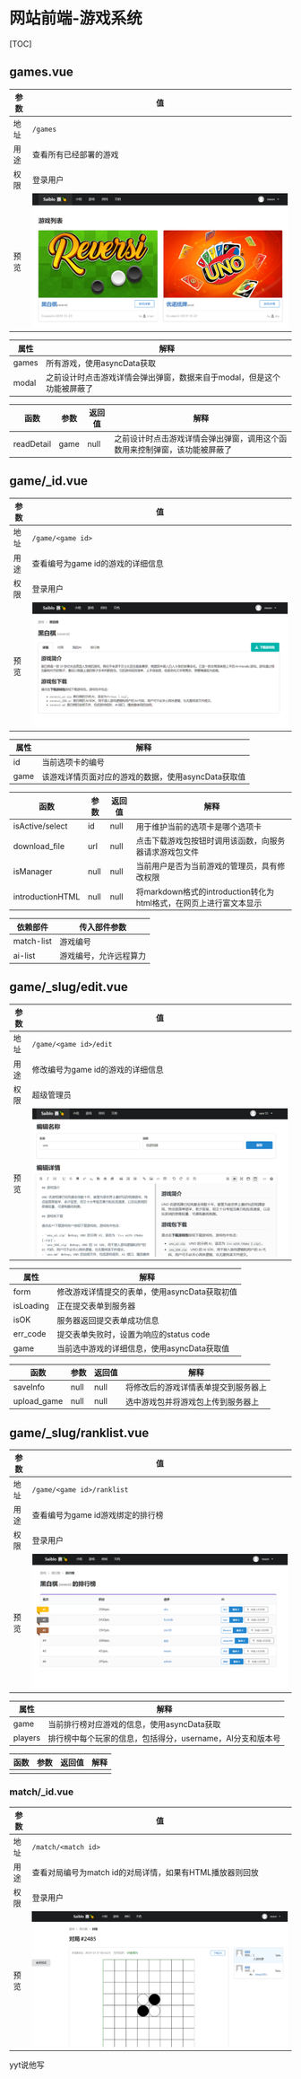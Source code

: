 # 网站前端-游戏系统

[TOC]

## games.vue

| 参数 | 值                     |
| ---- | ---------------------- |
| 地址 | `/games`               |
| 用途 | 查看所有已经部署的游戏 |
| 权限 | 登录用户               |
| 预览 | ![](imgs\games.PNG)    |

| 属性  | 解释                                                         |
| ----- | ------------------------------------------------------------ |
| games | 所有游戏，使用asyncData获取                                  |
| modal | 之前设计时点击游戏详情会弹出弹窗，数据来自于modal，但是这个功能被屏蔽了 |

| 函数       | 参数 | 返回值 | 解释                                                         |
| ---------- | ---- | ------ | ------------------------------------------------------------ |
| readDetail | game | null   | 之前设计时点击游戏详情会弹出弹窗，调用这个函数用来控制弹窗，该功能被屏蔽了 |

## game/_id.vue

| 参数 | 值                                |
| ---- | --------------------------------- |
| 地址 | `/game/<game id>`                 |
| 用途 | 查看编号为game id的游戏的详细信息 |
| 权限 | 登录用户                          |
| 预览 | ![](imgs\game_id.PNG)             |

| 属性 | 解释                                                |
| ---- | --------------------------------------------------- |
| id   | 当前选项卡的编号                                    |
| game | 该游戏详情页面对应的游戏的数据，使用asyncData获取值 |

| 函数             | 参数 | 返回值 | 解释                                                         |
| ---------------- | ---- | ------ | ------------------------------------------------------------ |
| isActive/select  | id   | null   | 用于维护当前的选项卡是哪个选项卡                             |
| download_file    | url  | null   | 点击下载游戏包按钮时调用该函数，向服务器请求游戏包文件       |
| isManager        | null | null   | 当前用户是否为当前游戏的管理员，具有修改权限                 |
| introductionHTML | null | null   | 将markdown格式的introduction转化为html格式，在网页上进行富文本显示 |

| 依赖部件   | 传入部件参数           |
| ---------- | ---------------------- |
| match-list | 游戏编号               |
| ai-list    | 游戏编号，允许远程算力 |

## game/_slug/edit.vue

| 参数 | 值                                |
| ---- | --------------------------------- |
| 地址 | `/game/<game id>/edit`            |
| 用途 | 修改编号为game id的游戏的详细信息 |
| 权限 | 超级管理员                        |
| 预览 | ![](imgs\game_id_edit.PNG)        |

| 属性      | 解释                                          |
| --------- | --------------------------------------------- |
| form      | 修改游戏详情提交的表单，使用asyncData获取初值 |
| isLoading | 正在提交表单到服务器                          |
| isOK      | 服务器返回提交表单成功信息                    |
| err_code  | 提交表单失败时，设置为响应的status code       |
| game      | 当前选中游戏的详细信息，使用asyncData获取值   |

| 函数        | 参数 | 返回值 | 解释                                 |
| ----------- | ---- | ------ | ------------------------------------ |
| saveInfo    | null | null   | 将修改后的游戏详情表单提交到服务器上 |
| upload_game | null | null   | 选中游戏包并将游戏包上传到服务器上   |

## game/_slug/ranklist.vue

| 参数 | 值                                |
| ---- | --------------------------------- |
| 地址 | `/game/<game id>/ranklist`        |
| 用途 | 查看编号为game id游戏绑定的排行榜 |
| 权限 | 登录用户                          |
| 预览 | ![](imgs\game_id_ranklist.PNG)    |

| 属性    | 解释                                                       |
| ------- | ---------------------------------------------------------- |
| game    | 当前排行榜对应游戏的信息，使用asyncData获取                |
| players | 排行榜中每个玩家的信息，包括得分，username，AI分支和版本号 |

| 函数           | 参数             | 返回值             | 解释                                                         |
| -------------- | ---------------- | ------------------ | ------------------------------------------------------------ |
| | |  |  |

### match/_id.vue

| 参数 | 值                                                       |
| ---- | -------------------------------------------------------- |
| 地址 | `/match/<match id>`                                      |
| 用途 | 查看对局编号为match id的对局详情，如果有HTML播放器则回放 |
| 权限 | 登录用户                                                 |
| 预览 | ![](imgs\match_id.PNG)                                   |

yyt说他写